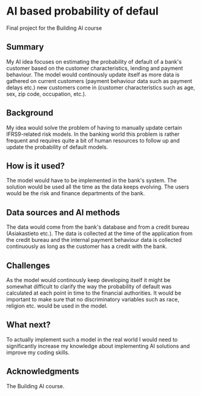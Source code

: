 <!-- This is the markdown template for the final project of the Building AI course, 
created by Reaktor Innovations and University of Helsinki. 
Copy the template, paste it to your GitHub README and edit! -->

# AI based probability of defaul

Final project for the Building AI course


## Summary

My AI idea focuses on estimating the probability of default of a bank's customer based on the customer characteristics, lending and payment behaviour. The model would continously update itself as more data is gathered on current customers (payment behaviour data such as payment delays etc.) new customers come in (customer characteristics such as age, sex, zip code, occupation, etc.).


## Background

My idea would solve the problem of having to manually update certain IFRS9-related risk models. In the banking world this problem is rather frequent and requires quite a bit of human resources to follow up and update the probability of default models.


## How is it used?

The model would have to be implemented in the bank's system. The solution would be used all the time as the data keeps evolving. The users would be the risk and finance departments of the bank.


## Data sources and AI methods

The data would come from the bank's database and from a credit bureau (Asiakastieto etc.). The data is collected at the time of the application from the credit bureau and the internal payment behaviour data is collected continuously as long as the customer has a credit with the bank.


## Challenges

As the model would continously keep developing itself it might be somewhat difficult to clarify the way the probability of default was calculated at each point in time to the financial authorities. It would be important to make sure that no discriminatory variables such as race, religion etc. would be used in the model.


## What next?

To actually implement such a model in the real world I would need to significantly increase my knowledge about implementing AI solutions and improve my coding skills.


## Acknowledgments

The Building AI course.

